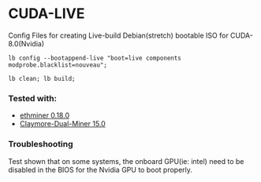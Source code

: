 # CUDA-LIVE
Config Files for creating Live-build Debian(stretch) bootable ISO for CUDA-8.0(Nvidia)

``` lb config --bootappend-live "boot=live components modprobe.blacklist=nouveau"; ```

``` lb clean; lb build; ```
### Tested with:

* [ethminer 0.18.0](https://github.com/ethereum-mining/ethminer/releases/tag/v0.18.0)
* [Claymore-Dual-Miner 15.0
](https://github.com/Claymore-Dual/Claymore-Dual-Miner/releases/tag/15.0)
### Troubleshooting
Test shown that on some systems, the onboard GPU(ie: intel) need to be disabled in the BIOS for the Nvidia GPU to boot properly.
